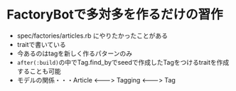 # FactoryBotで多対多を作るだけの習作

- spec/factories/articles.rb にやりたかったことがある
- traitで書いている
- 今あるのはtagを新しく作るパターンのみ
- `after(:build)`の中でTag.find_byでseedで作成したTagをつけるtraitを作成することも可能
- モデルの関係・・・Article <---> Tagging <---> Tag
